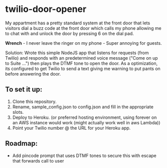 # twilio-door-opener

My appartment has a pretty standard system at the front door that lets visitors dial a buzz code at the front door which calls my phone allowing me to chat with and unlock the door by pressing 6 on the dial pad.

**Wrench** - I never leave the ringer on my phone - Super annoying for guests.

Solution: Wrote this simple NodeJS app that listens for requests (from Twilio) and responds with an predetermined voice message ("Come on up to Suite ...") then plays the DTMF tone to open the door. As a optimization, its configured to get Twilio to send a text giving me warning to put pants on before answering the door.

## To set it up:
1. Clone this repository.
2. Rename, sample_config.json to config.json and fill in the appropriate slots.
3. Deploy to Heroku. (or preferred hosting environment, using forever on an AWS instance would work (might actually work well in aws Lambda)) 
5. Point your Twilio number @ the URL for your Heroku app.

## Roadmap:
- Add pincode prompt that uses DTMF tones to secure this with escape that forwards call to user
